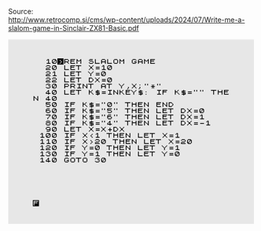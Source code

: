 Source:<br />
http://www.retrocomp.si/cms/wp-content/uploads/2024/07/Write-me-a-slalom-game-in-Sinclair-ZX81-Basic.pdf

![alt text](https://github.com/RetrocompSi/ZX81/blob/master/Koda/Slalom%20Game/Slalom-Game-logo.png)
